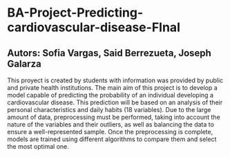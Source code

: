 # BA-Project-Predicting-cardiovascular-disease-FInal
## Autors: Sofia Vargas, Said Berrezueta, Joseph Galarza
This proyect is created by students with information was provided by public and private health institutions. The main aim of this project is to develop a model capable of predicting the probability of an individual developing a cardiovascular disease. This prediction will be based on an analysis of their personal characteristics and daily habits (18 variables). Due to the large amount of data, preprocessing must be performed, taking into account the nature of the variables and their outliers, as well as balancing the data to ensure a well-represented sample. Once the preprocessing is complete, models are trained using different algorithms to compare them and select the most optimal one.

